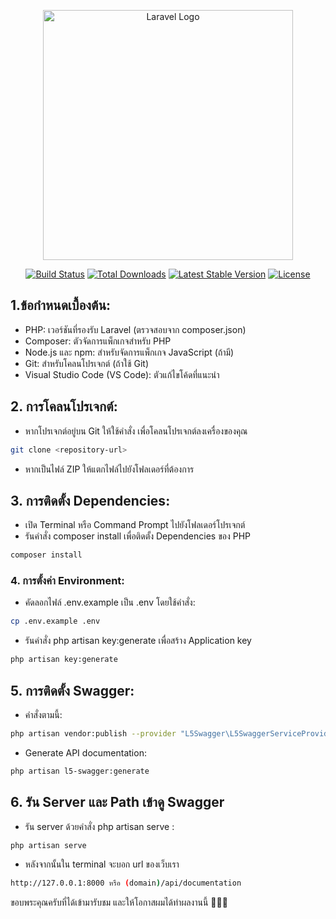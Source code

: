 <p align="center"><a href="https://laravel.com" target="_blank"><img src="https://raw.githubusercontent.com/laravel/art/master/logo-lockup/5%20SVG/2%20CMYK/1%20Full%20Color/laravel-logolockup-cmyk-red.svg" width="400" alt="Laravel Logo"></a></p>

<p align="center">
<a href="https://github.com/laravel/framework/actions"><img src="https://github.com/laravel/framework/workflows/tests/badge.svg" alt="Build Status"></a>
<a href="https://packagist.org/packages/laravel/framework"><img src="https://img.shields.io/packagist/dt/laravel/framework" alt="Total Downloads"></a>
<a href="https://packagist.org/packages/laravel/framework"><img src="https://img.shields.io/packagist/v/laravel/framework" alt="Latest Stable Version"></a>
<a href="https://packagist.org/packages/laravel/framework"><img src="https://img.shields.io/packagist/l/laravel/framework" alt="License"></a>
</p>

## 1.ข้อกำหนดเบื้องต้น:

- PHP: เวอร์ชันที่รองรับ Laravel (ตรวจสอบจาก composer.json)
- Composer: ตัวจัดการแพ็กเกจสำหรับ PHP
- Node.js และ npm: สำหรับจัดการแพ็กเกจ JavaScript (ถ้ามี)
- Git: สำหรับโคลนโปรเจกต์ (ถ้าใช้ Git)
- Visual Studio Code (VS Code): ตัวแก้ไขโค้ดที่แนะนำ

## 2. การโคลนโปรเจกต์:

- หากโปรเจกต์อยู่บน Git ให้ใช้คำสั่ง  เพื่อโคลนโปรเจกต์ลงเครื่องของคุณ
```bash
git clone <repository-url> 
```
- หากเป็นไฟล์ ZIP ให้แตกไฟล์ไปยังโฟลเดอร์ที่ต้องการ

## 3. การติดตั้ง Dependencies:

- เปิด Terminal หรือ Command Prompt ไปยังโฟลเดอร์โปรเจกต์
- รันคำสั่ง composer install เพื่อติดตั้ง Dependencies ของ PHP
```bash
composer install
```
### 4. การตั้งค่า Environment:

- คัดลอกไฟล์ .env.example เป็น .env โดยใช้คำสั่ง:
```bash
cp .env.example .env
```
- รันคำสั่ง php artisan key:generate เพื่อสร้าง Application key
```bash 
php artisan key:generate
```

## 5. การติดตั้ง Swagger:

- คำสั่งตามนี้:
```bash
php artisan vendor:publish --provider "L5Swagger\L5SwaggerServiceProvider"
```

- Generate API documentation:
```bash
php artisan l5-swagger:generate
```
## 6. รัน Server และ Path เข้าดู Swagger

- รัน server ด้วยคำสั่ง php artisan serve :
```bash
php artisan serve
```

- หลังจากนั้นใน terminal จะบอก url ของเว็บเรา

```bash
http://127.0.0.1:8000 หรือ (domain)/api/documentation
```

ขอบพระคุณครับที่ได้เข้ามารับชม และให้โอกาสผมได้ทำผลงานนี้ 🙏🏻😊